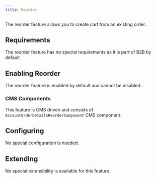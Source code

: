 ```yaml
---
title: Reorder
---
```


The reorder feature allows you to create cart from an existing order.

## Requirements

The reorder feature has no special requirements as it is part of B2B by default

## Enabling Reorder

The reorder feature is enabled by default and cannot be disabled.

### CMS Components

This feature is CMS driven and consists of `AccountOrderDetailsReorderComponent` CMS component.

## Configuring

No special configuration is needed.

## Extending

No special extensibility is available for this feature.
